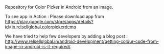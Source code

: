 Repository for Color Picker in Android from an image. 

To see app in Action : Please download app from https://play.google.com/store/apps/details?id=in.relsellglobal.colorpickerdemo

We have tried to help few developers by adding a blog post :  http://www.relsellglobal.in/android-development/getting-colour-code-from-image-in-android-is-it-required/.


